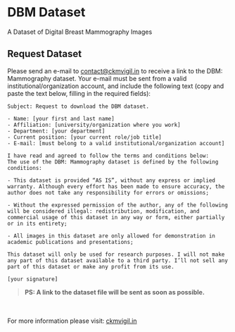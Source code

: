 # DBM Dataset
A Dataset of Digital Breast Mammography Images

## Request Dataset
Please send an e-mail to [contact@ckmvigil.in](mailto:contact@ckmvigil.in) to receive a link to the DBM: Mammography dataset. Your e-mail must be sent from a valid institutional/organization account, and include the following text (copy and paste the text below, filling in the required fields):

```
Subject: Request to download the DBM dataset.

- Name: [your first and last name]
- Affiliation: [university/organization where you work]
- Department: [your department]
- Current position: [your current role/job title]
- E-mail: [must belong to a valid institutional/organization account]

I have read and agreed to follow the terms and conditions below:
The use of the DBM: Mammography dataset is defined by the following conditions:

- This dataset is provided “AS IS”, without any express or implied warranty. Although every effort has been made to ensure accuracy, the author does not take any responsibility for errors or omissions;

- Without the expressed permission of the author, any of the following will be considered illegal: redistribution, modification, and commercial usage of this dataset in any way or form, either partially or in its entirety;

- All images in this dataset are only allowed for demonstration in academic publications and presentations;

This dataset will only be used for research purposes. I will not make any part of this dataset available to a third party. I’ll not sell any part of this dataset or make any profit from its use.

[your signature]
```

> **PS: A link to the dataset file will be sent as soon as possible.**

<br><br>
For more information please visit: [ckmvigil.in](https://ckmvigil.in)